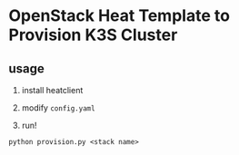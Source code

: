 # OpenStack Heat Template to Provision K3S Cluster

## usage
1. install heatclient

2. modify `config.yaml`

3. run!

```
python provision.py <stack name>
```